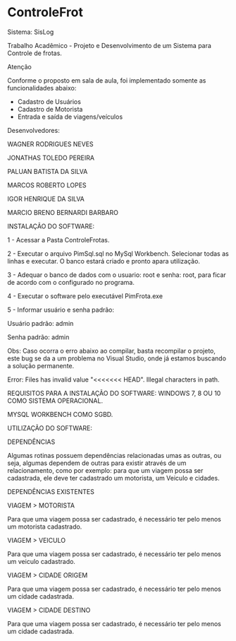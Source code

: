 ﻿# ControleFrot

Sistema: SisLog

Trabalho Acadêmico - Projeto e Desenvolvimento de um Sistema para Controle de frotas.


Atenção

Conforme o proposto em sala de aula, foi implementado somente as funcionalidades abaixo:
- Cadastro de Usuários
- Cadastro de Motorista
- Entrada e saída de viagens/veículos


Desenvolvedores:

WAGNER RODRIGUES NEVES

JONATHAS TOLEDO PEREIRA

PALUAN BATISTA DA SILVA

MARCOS ROBERTO LOPES

IGOR HENRIQUE DA SILVA

MARCIO BRENO BERNARDI BARBARO


INSTALAÇÃO DO SOFTWARE:

1 - Acessar a Pasta ControleFrotas.

2 - Executar o arquivo PimSql.sql no MySql Workbench. Selecionar todas as linhas e executar. O banco estará criado e pronto apara utilização.

3 - Adequar o banco de dados com o usuario: root e senha: root, para ficar de acordo com o configurado no programa.

4 - Executar o software pelo executável PimFrota.exe

5 - Informar usuário e senha padrão:

Usuário padrão: admin

Senha padrão: admin

Obs: Caso ocorra o erro abaixo ao compilar, basta recompilar o projeto, este bug se da a um problema no Visual Studio, onde já estamos buscando a solução permanente.

Error: Files has invalid value "<<<<<<< HEAD". Illegal characters in path.


REQUISITOS PARA A INSTALAÇÃO DO SOFTWARE:
WINDOWS 7, 8 OU 10 COMO SISTEMA OPERACIONAL.

MYSQL WORKBENCH COMO SGBD.

UTILIZAÇÃO DO SOFTWARE:

DEPENDÊNCIAS

Algumas rotinas possuem dependências relacionadas umas as outras, ou seja, algumas dependem de outras para existir através de um relacionamento, como por exemplo:
para que um viagem possa ser cadastrada, ele deve ter cadastrado um motorista, um Veiculo e cidades.

DEPENDÊNCIAS EXISTENTES

VIAGEM > MOTORISTA

Para que uma viagem possa ser cadastrado, é necessário ter pelo menos um motorista cadastrado.

VIAGEM > VEICULO

Para que uma viagem possa ser cadastrado, é necessário ter pelo menos um veiculo cadastrado.

VIAGEM > CIDADE ORIGEM

Para que uma viagem possa ser cadastrado, é necessário ter pelo menos um cidade cadastrada.

VIAGEM > CIDADE DESTINO

Para que uma viagem possa ser cadastrado, é necessário ter pelo menos um cidade cadastrada.
